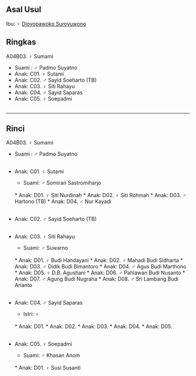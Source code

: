 ## Asal Usul

Ibu: ♀ [Djoyopawoko Suroyuwono][up] 

## Ringkas

A04B03. ♀ Sumami
	<br/>

*	Suami : ♂ Padmo Suyatno
	<br/>
*	Anak: C01. ♀ Sutami
*	Anak: C02. ♂ Sayid Soeharto (TB)
*	Anak: C03. ♀ Siti Rahayu
*	Anak: C04. ♂ Sayid Saparas
*	Anak: C05. ♀ Soepadmi
	<br/><br/>

-- -- --

## Rinci

A04B03. ♀ Sumami
	<br/>

*	Suami : ♂ Padmo Suyatno
	<br/><br/>

*	Anak: C01. ♀ Sutami
	*	Suami: ♂ Somiran Sastromiharjo
	<br/>
	*	Anak: D01. ♀ Siti Nurdinah
	*	Anak: D02. ♀ Siti Rohmah
	*	Anak: D03. ♂ Hartono (TB)
	*	Anak: D04. ♂ Nur Kayadi
	<br/><br/>

*	Anak: C02. ♂ Sayid Soeharto (TB)
	<br/><br/>

*	Anak: C03. ♀ Siti Rahayu
	*	Suami: ♂ Suwarno
	<br/>
	*	Anak: D01. ♀ Budi Handayani
	*	Anak: D02. ♂ Mahadi Budi Sidharta
	*	Anak: D03. ♂ Didik Budi Bimantoro
	*	Anak: D04. ♂ Agus Budi Marthono
	*	Anak: D05. ♀ D.B. Agustiani
	*	Anak: D06. ♂ Pahlawan Budi Nusanto
	*	Anak: D07. ♂ Agung Budi Nugraha
	*	Anak: D08. ♂ Sri Lambang Budi Arianto
	<br/><br/>

*	Anak: C04. ♂ Sayid Saparas
	*	Istri: ♀ 
	<br/>
	*	Anak: D01. 
	*	Anak: D02. 
	*	Anak: D03. 
	*	Anak: D04. 
	*	Anak: D05. 
	<br/><br/>

*	Anak: C05. ♀ Soepadmi
	*	Suami: ♂ Khasan Anom
	<br/>
	*	Anak: D01. ♀ Susi Susanti
	<br/><br/>

[up]: https://github.com/epsi-rns/gitodipuro/blob/master/tree/A04.md
